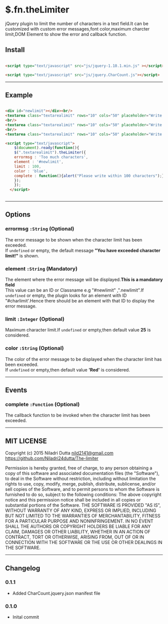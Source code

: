 # $.fn.theLimiter



jQuery plugin to limit the number of characters in a text field.It can be customized with custom error messages,font color,maximum charcter limit,DOM Element to show the error and callback function.


## Install

```html

<script type="text/javascript" src="js/jquery-1.10.1.min.js" ></script>

<script type="text/javascript" src="js/jquery.CharCount.js"></script>

```
---

## Example

```html

<div id="newlimit"></div><br/>
<textarea class="textarealimit" rows="10" cols="50" placeholder="Write something here(max 100 char)"></textarea><br/><br/>
<br/>
<textarea class="textarealimit" rows="10" cols="50" placeholder="Write something here(max 100 char)"></textarea><br/><br/>
<br/>
<textarea class="textarealimit" rows="10" cols="50" placeholder="Write something here(max 100 char)"></textarea><br/><br/>

<script type="text/javascript">
    $(document).ready(function(){
    $(".textarealimit").theLimiter({
    errormsg : 'Too much characters',
    element : '#newlimit',
    limit : 100,
    color : 'blue',
    complete : function(){alert("Please write within 100 characters");}
    });
    });
  </script>
  
  ```
  
 ---
## Options

### errormsg `:String` (Optional)
The error message to be shown when the character limit has been exceeded. <br/>
If `undefined` or empty, the default message <b>"You have exceeded character limit!"</b> is shown.

### element `:String` (Mandatory)

The element where the error message will be displayed.<b>This is a mandatory field</b> <br/>
This value can be an ID or Classname e.g "#newlimit" ,".newlimit".If `undefined` or empty,
the plugin looks for an element with ID "#charlimit'.Hence there should be an element with that ID to display the error message.

### limit `:Integer` (Optional)

Maximum character limit.If `undefined` or empty,then default value <b>25</b> is considered. 

### color `:String` (Optional)

The color of the error message to be displayed when the character limit has been exceeded.<br/>
If `undefined` or empty,then default value <b>'Red'</b> is considered. 

---

## Events

### complete `:Function` (Optional)

The callback function to be invoked when the character limit has been exceeded.

---
## MIT LICENSE

Copyright (c) 2015 Niladri Dutta <nild2141@gmail.com>
https://github.com/Niladri24dutta/The-limiter

Permission is hereby granted, free of charge, to any person obtaining a copy
of this software and associated documentation files (the "Software"), to deal
in the Software without restriction, including without limitation the rights
to use, copy, modify, merge, publish, distribute, sublicense, and/or sell
copies of the Software, and to permit persons to whom the Software is
furnished to do so, subject to the following conditions:
The above copyright notice and this permission notice shall be included in all
copies or substantial portions of the Software.
THE SOFTWARE IS PROVIDED "AS IS", WITHOUT WARRANTY OF ANY KIND, EXPRESS OR
IMPLIED, INCLUDING BUT NOT LIMITED TO THE WARRANTIES OF MERCHANTABILITY,
FITNESS FOR A PARTICULAR PURPOSE AND NONINFRINGEMENT. IN NO EVENT SHALL THE
AUTHORS OR COPYRIGHT HOLDERS BE LIABLE FOR ANY CLAIM, DAMAGES OR OTHER
LIABILITY, WHETHER IN AN ACTION OF CONTRACT, TORT OR OTHERWISE, ARISING FROM,
OUT OF OR IN CONNECTION WITH THE SOFTWARE OR THE USE OR OTHER DEALINGS IN THE
SOFTWARE.

---


## Changelog

### 0.1.1

*  Added CharCount.jquery.json manifest file


### 0.1.0
 * Inital commit
